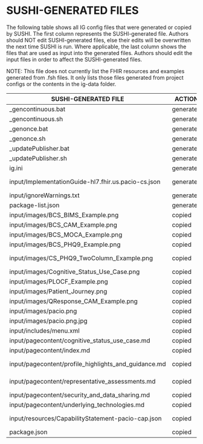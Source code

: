 # SUSHI-GENERATED FILES #

The following table shows all IG config files that were generated or copied by SUSHI.  The first column
represents the SUSHI-generated file. Authors should NOT edit SUSHI-generated files, else their edits will
be overwritten the next time SUSHI is run. Where applicable, the last column shows the files that are used
as input into the generated files. Authors should edit the input files in order to affect the SUSHI-generated
files.

NOTE: This file does not currently list the FHIR resources and examples generated from .fsh files. It only
lists those files generated from project configs or the contents in the ig-data folder.

| SUSHI-GENERATED FILE                                 | ACTION    | INPUT FILE(S)                                                       |
| ---------------------------------------------------- | --------- | ------------------------------------------------------------------- |
| _gencontinuous.bat                                   | generated |                                                                     |
| _gencontinuous.sh                                    | generated |                                                                     |
| _genonce.bat                                         | generated |                                                                     |
| _genonce.sh                                          | generated |                                                                     |
| _updatePublisher.bat                                 | generated |                                                                     |
| _updatePublisher.sh                                  | generated |                                                                     |
| ig.ini                                               | generated | ../ig-data/ig.ini, ../package.json                                  |
| input/ImplementationGuide-hl7.fhir.us.pacio-cs.json  | generated | ../ig-data/ig.ini, ../package.json, {all input resources and pages} |
| input/ignoreWarnings.txt                             | generated |                                                                     |
| package-list.json                                    | generated | ../package.json                                                     |
| input/images/BCS_BIMS_Example.png                    | copied    | ../ig-data/input/images/BCS_BIMS_Example.png                        |
| input/images/BCS_CAM_Example.png                     | copied    | ../ig-data/input/images/BCS_CAM_Example.png                         |
| input/images/BCS_MOCA_Example.png                    | copied    | ../ig-data/input/images/BCS_MOCA_Example.png                        |
| input/images/BCS_PHQ9_Example.png                    | copied    | ../ig-data/input/images/BCS_PHQ9_Example.png                        |
| input/images/CS_PHQ9_TwoColumn_Example.png           | copied    | ../ig-data/input/images/CS_PHQ9_TwoColumn_Example.png               |
| input/images/Cognitive_Status_Use_Case.png           | copied    | ../ig-data/input/images/Cognitive_Status_Use_Case.png               |
| input/images/PLOCF_Example.png                       | copied    | ../ig-data/input/images/PLOCF_Example.png                           |
| input/images/Patient_Journey.png                     | copied    | ../ig-data/input/images/Patient_Journey.png                         |
| input/images/QResponse_CAM_Example.png               | copied    | ../ig-data/input/images/QResponse_CAM_Example.png                   |
| input/images/pacio.png                               | copied    | ../ig-data/input/images/pacio.png                                   |
| input/images/pacio.png.jpg                           | copied    | ../ig-data/input/images/pacio.png.jpg                               |
| input/includes/menu.xml                              | copied    | ../ig-data/input/includes/menu.xml                                  |
| input/pagecontent/cognitive_status_use_case.md       | copied    | ../ig-data/input/pagecontent/cognitive_status_use_case.md           |
| input/pagecontent/index.md                           | copied    | ../ig-data/input/pagecontent/index.md                               |
| input/pagecontent/profile_highlights_and_guidance.md | copied    | ../ig-data/input/pagecontent/profile_highlights_and_guidance.md     |
| input/pagecontent/representative_assessments.md      | copied    | ../ig-data/input/pagecontent/representative_assessments.md          |
| input/pagecontent/security_and_data_sharing.md       | copied    | ../ig-data/input/pagecontent/security_and_data_sharing.md           |
| input/pagecontent/underlying_technologies.md         | copied    | ../ig-data/input/pagecontent/underlying_technologies.md             |
| input/resources/CapabilityStatement-pacio-cap.json   | copied    | ../ig-data/input/resources/CapabilityStatement-cognitive_pacio.json |
| package.json                                         | copied    | ../package.json                                                     |